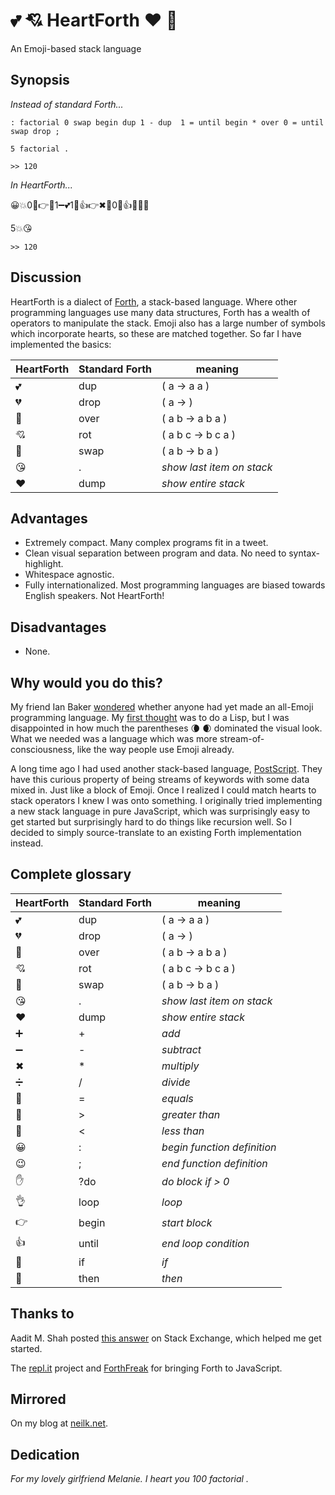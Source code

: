 💕  💘  HeartForth ❤ 💞  
======================

An Emoji-based stack language

## Synopsis

*Instead of standard Forth...*

```
: factorial 0 swap begin dup 1 - dup  1 = until begin * over 0 = until swap drop ;

5 factorial .

>> 120 
```

*In HeartForth...*

😀💥0💞👉💕1➖💕1🙏👍👉✖💑0🙏👍💞💔😉

5💥😘  

```
>> 120
```

## Discussion

HeartForth is a dialect of [Forth](https://en.wikipedia.org/wiki/Forth_%28programming_language%29), a stack-based language. Where other programming languages use many data structures, 
Forth has a wealth of operators to manipulate the stack. Emoji also has a large number of symbols which incorporate hearts, 
so these are matched together. So far I have implemented the basics:

| HeartForth | Standard Forth | meaning |
| --- | --- | --- |
| 💕   | dup | ( a -> a a ) |
| 💔   | drop | ( a -> ) |
| 💑   | over | ( a b -> a b a ) |
| 💘   | rot | ( a b c -> b c a ) |
| 💞   | swap | ( a b -> b a ) |
| 😘   | . | *show last item on stack* |
| ❤   | dump | *show entire stack* |

## Advantages

* Extremely compact. Many complex programs fit in a tweet.
* Clean visual separation between program and data. No need to syntax-highlight.
* Whitespace agnostic. 
* Fully internationalized. Most programming languages are biased towards English speakers. Not HeartForth!

## Disadvantages

* None.

## Why would you do this?

My friend Ian Baker [wondered](https://twitter.com/raindrift/status/547536961171226625) whether
anyone had yet made an all-Emoji programming language.  My [first
thought](https://twitter.com/flipzagging/status/547815119473086465) was
to do a Lisp, but I was disappointed in how much the parentheses 🌘 🌒 
dominated the visual look. What we needed was a language which
was more stream-of-consciousness, like the way people use Emoji
already.

A long time ago I had used another stack-based language,
[PostScript](https://en.wikipedia.org/wiki/PostScript). They have
this curious property of being streams of keywords with some data
mixed in. Just like a block of Emoji. Once I realized I could match
hearts to stack operators I knew I was onto something. I originally
tried implementing a new stack language in pure JavaScript, which was
surprisingly easy to get started but surprisingly hard to do things like
recursion well. So I decided to simply source-translate to an existing
Forth implementation instead.

## Complete glossary

| HeartForth | Standard Forth | meaning |
| --- | --- | --- |
| 💕   | dup | ( a -> a a ) |
| 💔   | drop | ( a -> ) |
| 💑   | over | ( a b -> a b a ) |
| 💘   | rot | ( a b c -> b c a ) |
| 💞   | swap | ( a b -> b a ) |
| 😘   | . | *show last item on stack* |
| ❤   | dump | *show entire stack* |
| ➕   | + | *add* |
| ➖   | - | *subtract* |
| ✖   | * | *multiply* |
| ➗   | / | *divide* |
| 🙏   | = | *equals* |
| 📢   | > | *greater than* |
| 📡   | < | *less than* |
| 😀   | : | *begin function definition*|
| 😉   | ; | *end function definition*|
| ✋   | ?do | *do block if > 0* |
| 👌   | loop | *loop* |
| 👉   | begin | *start block* |
| 👍   | until | *end loop condition* |
| 👐   | if | *if* |
| 👏   | then | *then* |


## Thanks to

Aadit M. Shah posted [this answer](https://stackoverflow.com/questions/13466600/how-would-i-go-about-implementing-a-simple-stack-based-programming-language)
on Stack Exchange, which helped me get started.

The [repl.it](https://github.com/replit) project and [ForthFreak](http://forthfreak.net/jsforth80x25.html) for bringing Forth to JavaScript.

## Mirrored

On my blog at [neilk.net](http://neilk.net/blog/2015/02/14/heartforth/).

## Dedication

*For my lovely girlfriend Melanie. I heart you 100 factorial .*

